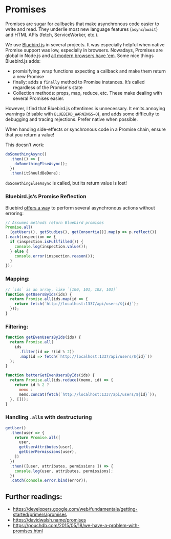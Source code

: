 # Promises

Promises are sugar for callbacks that make asynchronous code easier to write and read. They underlie most new language features (`async`/`await`) and HTML APIs (fetch, ServiceWorker, etc.).

We use [Bluebird.js](http://bluebirdjs.com/docs/getting-started.html) in several projects. It was especially helpful when native Promise support was low, especially in browsers. Nowadays, Promises are global in Node.js and [all modern browsers have ‘em](http://caniuse.com/#feat=promises). Some nice things Bluebird.js adds:

* promisifying: wrap functions expecting a callback and make them return a new Promise
* finally: adds a `finally` method to Promise instances. It’s called regardless of the Promise's state
* Collection methods: props, map, reduce, etc. These make dealing with several Promises easier.

However, I find that Bluebird.js oftentimes is unnecessary. It emits annoying warnings (disable with `BLUEBIRD_WARNINGS=0`), and adds some difficulty to debugging and tracing rejections. Prefer native when possible.

When handing side-effects or synchronous code in a Promise chain, ensure that you return a value!

This doesn’t work:

```js
doSomethingAsync()
  .then(() => {
    doSomethingElseAsync();
  })
  .then(itShouldBeDone);
```

`doSomethingElseAsync` is called, but its return value is lost!

### Bluebird.js’s Promise Reflection

Bluebird [offers a way](http://bluebirdjs.com/docs/api/reflect.html) to perform several asynchronous actions without erroring:

```js
// Assumes methods return Bluebird promises
Promise.all(
  [getUsers(), getStudies(), getConsortia()].map(p => p.reflect())
).each(inspection => {
  if (inspection.isFullfilled()) {
    console.log(inspection.value());
  } else {
    console.error(inspection.reason());
  }
});
```

### Mapping:

```js
// `ids` is an array, like `[100, 101, 102, 103]`
function getUsersByIds(ids) {
  return Promise.all(ids.map(id => {
    return fetch(`http://localhost:1337/api/users/${id}`);
  }));
}
```

### Filtering:

```js
function getEvenUsersByIds(ids) {
  return Promise.all(
    ids
      .filter(id => !(id % 2))
      .map(id => fetch(`http://localhost:1337/api/users/${id}`))
  );
}

function betterGetEvenUsersByIds(ids) {
  return Promise.all(ids.reduce((memo, id) => {
    return id % 2 ?
      memo :
      memo.concat(fetch(`http://localhost:1337/api/users/${id}`));
  }, []));
}
```

### Handling `.all`s with destructuring

```js
getUser()
  .then(user => {
    return Promise.all([
      user,
      getUserAttributes(user),
      getUserPermissions(user),
    ])
  })
  .then(([user, attributes, permissions ]) => {
    console.log(user, attributes, permissions);
  })
  .catch(console.error.bind(error));
```

## Further readings:

* https://developers.google.com/web/fundamentals/getting-started/primers/promises
* https://davidwalsh.name/promises
* https://pouchdb.com/2015/05/18/we-have-a-problem-with-promises.html



